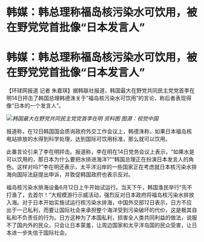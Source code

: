 # 韩媒：韩总理称福岛核污染水可饮用，被在野党党首批像“日本发言人”

# 韩媒：韩总理称福岛核污染水可饮用，被在野党党首批像“日本发言人”

【环球网报道 记者
朱嘉琪】据韩联社报道，韩国最大在野党共同民主党党首李在明14日抨击了韩国总理韩德洙关于“福岛核污染水可饮用”的言论，称后者表现得像“日本的一个发言人”。

![](https://inews.gtimg.com/om_bt/OGPj1MVZmKCsyjSERgnk7O3zrdCxIT1oGGsmwRXAiGpzcAA/1000)_韩国最大在野党共同民主党党首李在明
资料图 图源：视觉中国_

报道称，在12日韩国国会质询政府外交工作会议上，韩德洙称，如果日本福岛核电站排放的水得到科学处理，达到国际可饮用标准，那么就可以饮用。

此番言论引来了李在明抨击。报道称，李在明在14日党务会议上表示，“如果水是可以饮用的，那日本为什么要把水排进海洋?”“韩国总理正在扮演日本发言人的角色。这样对吗?”李在明还表示，太平洋沿岸的一些国家正在考虑就日本核污染水排海向国际法庭提出申诉，并敦促韩国政府也表示反对。

福岛核污染水排海设备6月12日上午开始试运行。当天下午，韩国渔民举行“先不打渔了，去首尔！”大规模游行示威活动，强烈反对日本政府将福岛核污染水排放入海。对于日本开始实施试运行核污染水排海，中国外交部12日表示，日方不应出于一己私利，而要让国际社会来承担整个海洋受到污染破坏的代价，这是极其自私和不负责任的行为。日方这种为了本国私利，损害全人类共同利益的做法，说服不了国内外的民众，只会让日本蒙羞，让周边国家和太平洋岛国的民众受害，让日本进一步失信于国际社会。

